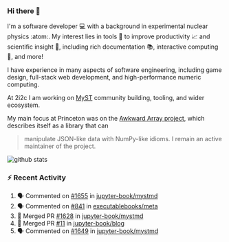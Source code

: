 ### Hi there 👋 

I'm a software developer 💻 with a background in experimental nuclear physics :atom:. My interest lies in tools :wrench: to improve productivity :chart_with_upwards_trend: and scientific insight :telescope:, including rich documentation 📚, interactive computing 🧮, and more! 

I have experience in many aspects of software engineering, including game design, full-stack web development, and high-performance numeric computing. 

At 2i2c I am working on [MyST](https://github.com/jupyter-book/mystmd) community building, tooling, and wider ecosystem. 

My main focus at Princeton was on the [Awkward Array project](awkward-array.org/), which describes itself as a library that can 
> manipulate JSON-like data with NumPy-like idioms. I remain an active maintainer of the project. 

![github stats](https://github-readme-stats.vercel.app/api?username=agoose77&show_icons=true&hide_rank=true&hide_title=true&bg_color=30,e76445,904e95&text_color=efe3ec&icon_color=efe3ec)
<!--
**agoose77/agoose77** is a ✨ _special_ ✨ repository because its `README.md` (this file) appears on your GitHub profile.

Here are some ideas to get you started:

- 🔭 I’m currently working on ...
- 🌱 I’m currently learning ...
- 👯 I’m looking to collaborate on ...
- 🤔 I’m looking for help with ...
- 💬 Ask me about ...
- 📫 How to reach me: ...
- 😄 Pronouns: ...
- ⚡ Fun fact: ...
-->

### :zap: Recent Activity

<!--START_SECTION:activity-->
1. 🗣 Commented on [#1655](https://github.com/jupyter-book/mystmd/issues/1655#issuecomment-2485456253) in [jupyter-book/mystmd](https://github.com/jupyter-book/mystmd)
2. 🗣 Commented on [#841](https://github.com/executablebooks/meta/issues/841#issuecomment-2485153803) in [executablebooks/meta](https://github.com/executablebooks/meta)
3. 🎉 Merged PR [#1628](https://github.com/jupyter-book/mystmd/pull/1628) in [jupyter-book/mystmd](https://github.com/jupyter-book/mystmd)
4. 🎉 Merged PR [#11](https://github.com/jupyter-book/blog/pull/11) in [jupyter-book/blog](https://github.com/jupyter-book/blog)
5. 🗣 Commented on [#1649](https://github.com/jupyter-book/mystmd/issues/1649#issuecomment-2483638115) in [jupyter-book/mystmd](https://github.com/jupyter-book/mystmd)
<!--END_SECTION:activity-->

